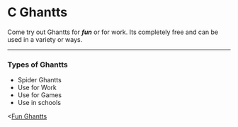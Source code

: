 <!DOCTYPE html>
<html lang="en" dir="ltr">

<head>
  <meta charset="utf-8">
  <title>Ꮹ C Ghantts</title>
</head>

<body>
  <h1>C Ghantts</h1>
  <p>Come try out Ghantts for <em><strong>fun</strong></em> or for work. Its completely free and can be used in a variety or ways.</p>
<hr>
<h3>Types of Ghantts</h3>
<ul>
  <li>Spider Ghantts</li>
  <li>Use for Work</li>
  <li>Use for Games</li>
  <li>Use in schools</li>
</ul>
<<a href="Ghantts fun.html">Fun Ghantts</a>

</body>

</html>

